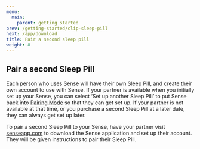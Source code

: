 ```yaml
---
menu:
  main:
    parent: getting started
prev: /getting-started/clip-sleep-pill
next: /app/download
title: Pair a second sleep pill
weight: 8
---
```


## Pair a second Sleep Pill


Each person who uses Sense will have their own Sleep Pill, and create their own account to use with Sense. If your partner is available when you initially set up your Sense, you can select ‘Set up another Sleep Pill’ to put Sense back into [Pairing Mode](http://staging-user.hello.is/troubleshoot/putting-sense-in-pairing-mode/) so that they can get set up. If your partner is not available at that time, or you purchase a second Sleep Pill at a later date, they can always get set up later.


To pair a second Sleep Pill to your Sense, have your partner visit [senseapp.com](http://senseapp.com) to download the Sense application and set up their account. They will be given instructions to pair their Sleep Pill. 



